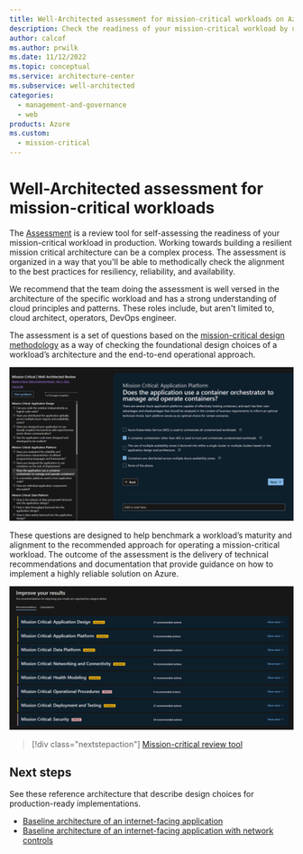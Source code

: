 ```yaml
---
title: Well-Architected assessment for mission-critical workloads on Azure
description: Check the readiness of your mission-critical workload by using an assessment review tool. 
author: calcof
ms.author: prwilk
ms.date: 11/12/2022
ms.topic: conceptual
ms.service: architecture-center
ms.subservice: well-architected
categories: 
  - management-and-governance
  - web
products: Azure
ms.custom:
  - mission-critical
---
```


# Well-Architected assessment for mission-critical workloads

The [Assessment](/assessments/?mode=pre-assessment&id=23513bdb-e8a2-4f0b-8b6b-191ee1f52d34) is a review tool for self-assessing the readiness of your mission-critical workload in production. Working towards building a resilient mission critical architecture can be a complex process. The assessment is organized in a way that you'll be able to methodically check the alignment to the best practices for resiliency, reliability, and availability.

We recommend that the team doing the assessment is well versed in the architecture of the specific workload and has a strong understanding of cloud principles and patterns. These roles include, but aren't limited to, cloud architect, operators, DevOps engineer. 

The assessment is a set of questions based on the [mission-critical design methodology](/azure/architecture/framework/mission-critical/mission-critical-design-principles?branch=main) as a way of checking the foundational design choices of a workload’s architecture and the end-to-end operational approach.

[![Screenshot of the mission-critical review tool.](./images/assessment-review.png)](./images/assessment-review.png)

These questions are designed to help benchmark a workload’s maturity and alignment to the recommended approach for operating a mission-critical workload. The outcome of the assessment is the delivery of technical recommendations and documentation that provide guidance on how to implement a highly reliable solution on Azure. 

[![Screenshot of the guidance page in the mission-critical review tool.](./images/assessment-recommendations.png)](images/assessment-recommendations.png)

> [!div class="nextstepaction"]
> [Mission-critical review tool](/assessments/?mode=pre-assessment&id=23513bdb-e8a2-4f0b-8b6b-191ee1f52d34)

 
## Next steps

See these reference architecture that describe design choices for production-ready implementations. 

- [Baseline architecture of an internet-facing application](/azure/architecture/reference-architectures/containers/aks-mission-critical/mission-critical-intro)
- [Baseline architecture of an internet-facing application with network controls](/azure/architecture/reference-architectures/containers/aks-mission-critical/mission-critical-network-architecture)
